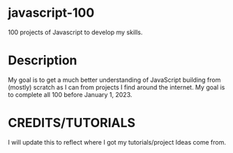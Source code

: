 # javascript-100

100 projects of Javascript to develop my skills.

# Description

My goal is to get a much better understanding of JavaScript building from (mostly) scratch as I can from projects I find around the internet. My goal is to complete all 100 before January 1, 2023.

# CREDITS/TUTORIALS

I will update this to reflect where I got my tutorials/project Ideas come from.
